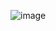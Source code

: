 ![image](https://github.com/Mari2315/atividade-git/assets/160773939/e1506fd5-a0a5-4bb7-a23d-4f4582c7adea)
